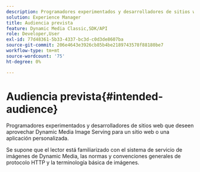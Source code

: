 ```yaml
---
description: Programadores experimentados y desarrolladores de sitios web que deseen aprovechar Dynamic Media Image Serving para un sitio web o una aplicación personalizada.
solution: Experience Manager
title: Audiencia prevista
feature: Dynamic Media Classic,SDK/API
role: Developer,User
exl-id: 77d48361-5b33-4337-bc3d-c0d3de8607ba
source-git-commit: 206e4643e3926cb85b4be2189743578f88180be7
workflow-type: tm+mt
source-wordcount: '75'
ht-degree: 0%

---
```


# Audiencia prevista{#intended-audience}

Programadores experimentados y desarrolladores de sitios web que deseen aprovechar Dynamic Media Image Serving para un sitio web o una aplicación personalizada.

Se supone que el lector está familiarizado con el sistema de servicio de imágenes de Dynamic Media, las normas y convenciones generales de protocolo HTTP y la terminología básica de imágenes.
